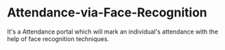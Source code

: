# Attendance-via-Face-Recognition
It's a Attendance portal which will mark an individual's attendance with the help of face recognition techniques.


